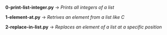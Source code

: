**0-print-list-integer.py** -> *Prints all integers of a list*

**1-element-at.py** -> *Retrives an element from a list like C*

**2-replace-in-list.py** -> *Replaces an element of a list at a specific position*
